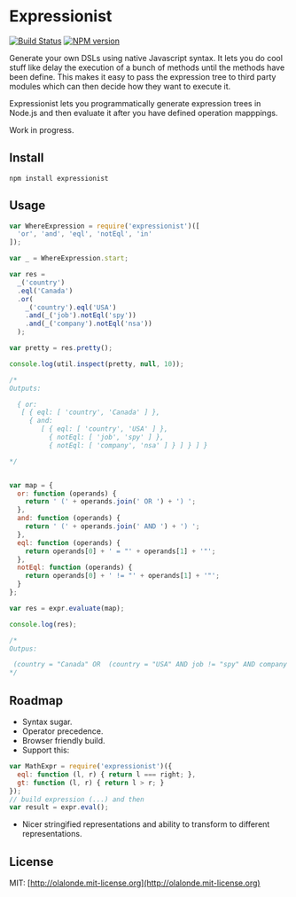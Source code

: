 # Expressionist

[![Build Status](https://travis-ci.org/olalonde/expressionist.png)](https://travis-ci.org/olalonde/expressionist) [![NPM version](https://badge.fury.io/js/expressionist.png)](http://badge.fury.io/js/expressionist)

Generate your own DSLs using native Javascript syntax. It lets you do
cool stuff like delay the execution of a bunch of methods until the
methods have been define. This makes it easy to pass the expression tree
to third party modules which can then decide how they want to execute
it.

Expressionist lets you programmatically generate expression trees in
Node.js and then evaluate it after you have defined operation mapppings. 

Work in progress.

## Install

    npm install expressionist

## Usage

```javascript
var WhereExpression = require('expressionist')([
  'or', 'and', 'eql', 'notEql', 'in'
]);

var _ = WhereExpression.start;

var res = 
  _('country')
  .eql('Canada')
  .or(
    _('country').eql('USA')
    .and(_('job').notEql('spy'))
    .and(_('company').notEql('nsa'))
  );

var pretty = res.pretty();

console.log(util.inspect(pretty, null, 10));

/* 
Outputs:

  { or:
   [ { eql: [ 'country', 'Canada' ] },
     { and:
        [ { eql: [ 'country', 'USA' ] },
          { notEql: [ 'job', 'spy' ] },
          { notEql: [ 'company', 'nsa' ] } ] } ] }

*/


var map = {
  or: function (operands) {
    return ' (' + operands.join(' OR ') + ') ';
  },
  and: function (operands) {
    return ' (' + operands.join(' AND ') + ') ';
  },
  eql: function (operands) {
    return operands[0] + ' = "' + operands[1] + '"';
  },
  notEql: function (operands) {
    return operands[0] + ' != "' + operands[1] + '"';
  }
};

var res = expr.evaluate(map);

console.log(res);

/*
Outpus:

 (country = "Canada" OR  (country = "USA" AND job != "spy" AND company != "nsa") )
*/
```

## Roadmap

- Syntax sugar. 
- Operator precedence.
- Browser friendly build.
- Support this: 

```javascript
var MathExpr = require('expressionist')({
  eql: function (l, r) { return l === right; },
  gt: function (l, r) { return l > r; }
});
// build expression (...) and then
var result = expr.eval();
```

- Nicer stringified representations and ability to transform to
different representations.

## License

MIT: [http://olalonde.mit-license.org](http://olalonde.mit-license.org)
